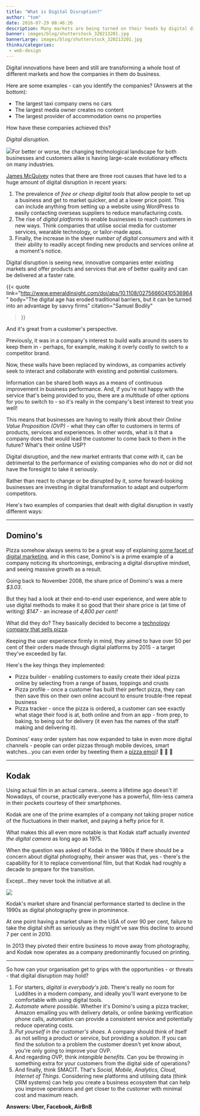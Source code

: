 ```yaml
---
title: "What is Digital Disruption?"
author: "tom"
date: 2016-07-29 08:46:26
description: Many markets are being turned on their heads by digital disruption, allowing new entrants to make huge strides. But what is digital disruption all about?
banner: images/blog/shutterstock_320213201.jpg
bannerLarge: images/blog/shutterstock_320213201.jpg
thinks/categories: 
 - web-design
---
```


Digital innovations have been and still are transforming a whole host of different markets and how the companies in them do business.

Here are some examples - can you identify the companies? (Answers at the bottom):

- The largest taxi company owns no cars
- The largest media owner creates no content
- The largest provider of accommodation owns no properties


How have these companies achieved this?

*Digital disruption*.

![](images/blog/shutterstock_308664830-1024x725.jpg)For better or worse, the changing technological landscape for both businesses and customers alike is having large-scale evolutionary effects on many industries.

[James McQuivey](https://www.youtube.com/watch?v=AotSKkw5FrE) notes that there are three root causes that have led to a huge amount of digital disruption in recent years:

1. The prevalence of *free or cheap digital tools* that allow people to set up a business and get to market quicker, and at a lower price point. This can include anything from setting up a website using WordPress to easily contacting overseas suppliers to reduce manufacturing costs.
1. The rise of *digital platforms* to enable businesses to reach customers in new ways. Think companies that utilise social media for customer services, wearable technology, or tailor-made apps.
1. Finally, the increase in the sheer *number of digital consumers* and with it their ability to readily accept finding new products and services online at a moment's notice.


Digital disruption is seeing new, innovative companies enter existing markets and offer products and services that are of better quality and can be delivered at a faster rate.

{{< quote
	link="http://www.emeraldinsight.com/doi/abs/10.1108/02756660410536964"
	body="The digital age has eroded traditional barriers, but it can be turned into an advantage by savvy firms"
	citation="Samuel Bodily"
>}}

And it's great from a customer's perspective.

Previously, it was in a company's interest to build walls around its users to keep them in - perhaps, for example, making it overly costly to switch to a competitor brand.

Now, these walls have been replaced by windows, as companies actively seek to interact and collaborate with existing and potential customers.

Information can be shared both ways as a means of continuous improvement in business performance. And, if you're not happy with the service that's being provided to you, there are a multitude of other options for you to switch to - so it's really in the company's best interest to treat you well!

This means that businesses are having to really think about their *Online Value Proposition (OVP)* - what they can offer to customers in terms of products, services and experiences. In other words, what is it that a company does that would lead the customer to come back to them in the future? What's their online USP?

Digital disruption, and the new market entrants that come with it, can be detrimental to the performance of existing companies who do not or did not have the foresight to take it seriously.

Rather than react to change or be disrupted by it, some forward-looking businesses are investing in digital transformation to adapt and outperform competitors.

Here's two examples of companies that dealt with digital disruption in vastly different ways:

---


## Domino's

Pizza somehow always seems to be a great way of explaining [some facet of digital marketing](/thinks/local-seo-a-brief-guide/), and in this case, Domino's is a prime example of a company noticing its shortcomings, embracing a digital disruptive mindset, and seeing massive growth as a result.

Going back to November 2008, the share price of Domino's was a mere *$3.03*.

But they had a look at their end-to-end user experience, and were able to use digital methods to make it so good that their share price is (at time of writing) *$147* - an increase of *4,800 per cent!*

What did they do? They basically decided to become a [technology company that sells pizza](http://nrn.com/technology/how-domino-s-became-tech-company).

Keeping the user experience firmly in mind, they aimed to have over 50 per cent of their orders made through digital platforms by 2015 - a target they've exceeded by far.

Here's the key things they implemented:

- Pizza builder - enabling customers to easily create their ideal pizza online by selecting from a range of bases, toppings and crusts
- Pizza profile - once a customer has built their perfect pizza, they can then save this on their own online account to ensure trouble-free repeat business
- Pizza tracker - once the pizza is ordered, a customer can see exactly what stage their food is at, both online and from an app - from prep, to baking, to being out for delivery (it even has the names of the staff making and delivering it).


Dominos' easy order system has now expanded to take in even more digital channels - people can order pizzas through mobile devices, smart watches...you can even order by tweeting them a [pizza emoji](http://www.telegraph.co.uk/finance/newsbysector/retailandconsumer/11601989/Now-you-can-order-Dominos-by-tweeting-a-pizza-emoji.html)! &#x1f355; &#x1f355; &#x1f355;

---


## Kodak

Using actual film in an actual camera...seems a lifetime ago doesn't it! Nowadays, of course, practically everyone has a powerful, film-less camera in their pockets courtesy of their smartphones.

Kodak are one of the prime examples of a company not taking proper notice of the fluctuations in their market, and paying a hefty price for it.

What makes this all even more notable is that Kodak staff actually *invented the digital camera* as long ago as 1975.

When the question was asked of Kodak in the 1980s if there should be a concern about digital photography, their answer was that, yes - there's the capability for it to replace conventional film, but that Kodak had roughly a decade to prepare for the transition.

Except...they never took the initiative at all.

![](images/blog/shutterstock_92281837-1024x1024.jpg)

Kodak's market share and financial performance started to decline in the 1990s as digital photography grew in prominence.

At one point having a market share in the USA of over 90 per cent, failure to take the digital shift as seriously as they might've saw this decline to around 7 per cent in 2010.

In 2013 they pivoted their entire business to move away from photography, and Kodak now operates as a company predominantly focused on printing.

---

So how can your organisation get to grips with the opportunities - or threats - that digital disruption may hold?

1. For starters, *digital is everybody's job*. There's really no room for Luddites in a modern company, and ideally you'll want everyone to be comfortable with using digital tools.
1. *Automate where possible*. Whether it's Domino's using a pizza tracker, Amazon emailing you with delivery details, or online banking verification phone calls, automation can provide a consistent service and potentially reduce operating costs.
1. *Put yourself in the customer's shoes*. A company should think of itself as not selling a product or service, but providing a *solution*. If you can find the solution to a problem the customer doesn't yet know about, you're only going to improve your OVP.
1. And regarding OVP, think *intangible benefits*. Can you be throwing in something extra for your customers from the digital side of operations?
1. And finally, think SMACIT. That's *Social, Mobile, Analytics, Cloud, Internet of Things*. Considering new platforms and utilising data (think CRM systems) can help you create a business ecosystem that can help you improve operations and get closer to the customer with minimal cost and maximum reach.


__Answers: Uber, Facebook, AirBnB__


